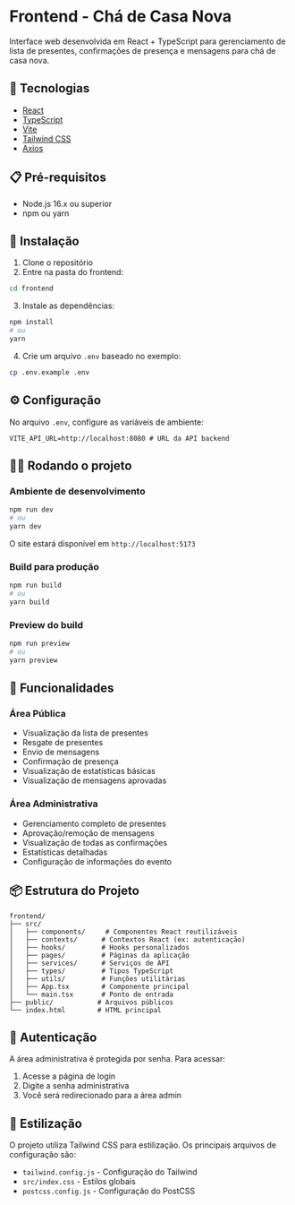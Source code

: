 # Frontend - Chá de Casa Nova

Interface web desenvolvida em React + TypeScript para gerenciamento de lista de presentes, confirmações de presença e mensagens para chá de casa nova.

## 🚀 Tecnologias

-   [React](https://reactjs.org/)
-   [TypeScript](https://www.typescriptlang.org/)
-   [Vite](https://vitejs.dev/)
-   [Tailwind CSS](https://tailwindcss.com/)
-   [Axios](https://axios-http.com/)

## 📋 Pré-requisitos

-   Node.js 16.x ou superior
-   npm ou yarn

## 🔧 Instalação

1. Clone o repositório
2. Entre na pasta do frontend:

```bash
cd frontend
```

3. Instale as dependências:

```bash
npm install
# ou
yarn
```

4. Crie um arquivo `.env` baseado no exemplo:

```bash
cp .env.example .env
```

## ⚙️ Configuração

No arquivo `.env`, configure as variáveis de ambiente:

```env
VITE_API_URL=http://localhost:8080 # URL da API backend
```

## 🏃‍♂️ Rodando o projeto

### Ambiente de desenvolvimento

```bash
npm run dev
# ou
yarn dev
```

O site estará disponível em `http://localhost:5173`

### Build para produção

```bash
npm run build
# ou
yarn build
```

### Preview do build

```bash
npm run preview
# ou
yarn preview
```

## 📱 Funcionalidades

### Área Pública

-   Visualização da lista de presentes
-   Resgate de presentes
-   Envio de mensagens
-   Confirmação de presença
-   Visualização de estatísticas básicas
-   Visualização de mensagens aprovadas

### Área Administrativa

-   Gerenciamento completo de presentes
-   Aprovação/remoção de mensagens
-   Visualização de todas as confirmações
-   Estatísticas detalhadas
-   Configuração de informações do evento

## 📦 Estrutura do Projeto

```
frontend/
├── src/
│   ├── components/     # Componentes React reutilizáveis
│   ├── contexts/      # Contextos React (ex: autenticação)
│   ├── hooks/         # Hooks personalizados
│   ├── pages/         # Páginas da aplicação
│   ├── services/      # Serviços de API
│   ├── types/         # Tipos TypeScript
│   ├── utils/         # Funções utilitárias
│   ├── App.tsx        # Componente principal
│   └── main.tsx       # Ponto de entrada
├── public/           # Arquivos públicos
└── index.html        # HTML principal
```

## 🔐 Autenticação

A área administrativa é protegida por senha. Para acessar:

1. Acesse a página de login
2. Digite a senha administrativa
3. Você será redirecionado para a área admin

## 🎨 Estilização

O projeto utiliza Tailwind CSS para estilização. Os principais arquivos de configuração são:

-   `tailwind.config.js` - Configuração do Tailwind
-   `src/index.css` - Estilos globais
-   `postcss.config.js` - Configuração do PostCSS

